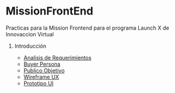 # MissionFrontEnd

Practicas para la Mission Frontend para el programa Launch X de Innovaccion Virtual

1. Introducción

   * [Analisis de Requerimientos](01.-INTRO/ERSAbogaBot.docx)
   * [Buyer Persona](01.-INTRO/BuyerPersona.pdf)
   * [Publico Objetivo](https://miro.com/app/board/uXjVOLE07ys=/?invite_link_id=501326055963)
   * [Wireframe UX](https://miro.com/app/board/uXjVOLIjaFI=/?invite_link_id=780837100275)
   * [Prototipo UI](https://www.figma.com/file/dA4mRsF6jUCwFlsZKiqrdE/Abogabot-UI?node-id=31%3A24)